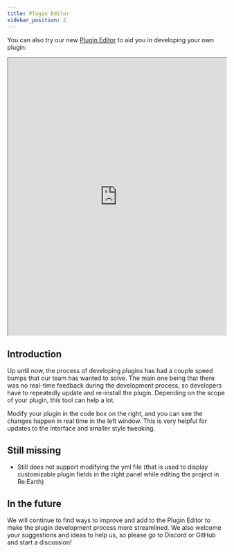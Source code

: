 ```yaml
---
title: Plugin Editor
sidebar_position: 2
---
```


You can also try our new [Plugin Editor](https://app.reearth.io/plugin-editor) to aid you in developing your own plugin:

<iframe width="100%" height="640" src="https://app.reearth.io/plugin-editor" title="Re:Earth Plugin Editor"></iframe>

## Introduction 

Up until now, the process of developing plugins has had a couple speed bumps that our team has wanted to solve. The main one being that there was no real-time feedback during the development process, so developers have to repeatedly update and re-install the plugin. Depending on the scope of your plugin, this tool can help a lot.

Modify your plugin in the code box on the right, and you can see the changes happen in real time in the left window. This is very helpful for updates to the interface and smaller style tweaking.

## Still missing

- Still does not support modifying the yml file (that is used to display customizable plugin fields in the right panel while editing the project in Re:Earth)

## In the future

We will continue to find ways to improve and add to the Plugin Editor to make the plugin development process more streamlined. We also welcome your suggestions and ideas to help us, so please go to Discord or GitHub and start a discussion!
